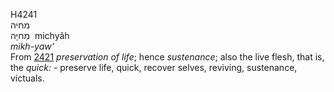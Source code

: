<body>
  <p>H4241<br>  מחיה  <br> מִחיָה  ‎  michyâh  <br><i>mikh-yaw‘ </i><br>From <a href="h2421.htm">2421</a>  <i>preservation</i> <i>of</i> <i>life</i>; hence <i>sustenance</i>; also the live flesh, that is, the <i>quick: - </i>preserve life, quick, recover selves, reviving, sustenance, victuals.<br></p>
 </body>